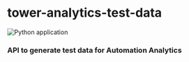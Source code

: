# tower-analytics-test-data

![Python application](https://github.com/jameswnl/tower-analytics-test-data/workflows/Python%20application/badge.svg)

### API to generate test data for Automation Analytics
